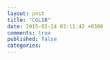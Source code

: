 ```yaml
---
layout: post
title: "CGLIB"
date: 2015-02-24 02:11:42 +0300
comments: true
published: false
categories: 
---
```

